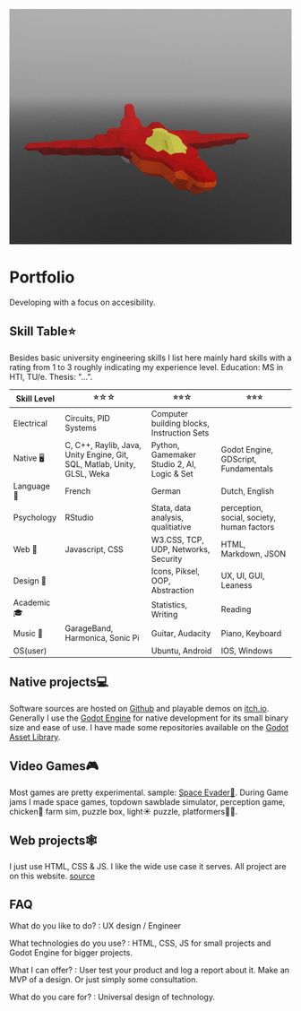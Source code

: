 ![red spaceship](snap2022-01-03-12-46-03.png)

# Portfolio
Developing with a focus on accesibility.

## Skill Table⭐
Besides basic university engineering skills I list here mainly hard skills with a rating from 1 to 3 roughly indicating my experience level. 
Education:	MS in HTI, TU/e. Thesis: "...".

Skill Level | ⭐☆☆ | ⭐⭐☆ | ⭐⭐⭐
---   | ---    | ---      | --- 
Electrical | Circuits, PID Systems| Computer building blocks, Instruction Sets | 
Native 🖥️ | C, C++, Raylib, Java, Unity Engine, Git, SQL, Matlab, Unity, GLSL, Weka | Python, Gamemaker Studio 2, AI, Logic & Set  | Godot Engine, GDScript, Fundamentals
Language 💬 | French | German |Dutch, English 
Psychology | RStudio | Stata, data analysis, qualitiative | perception, social, society, human factors
Web 📱  | Javascript, CSS | W3.CSS, TCP, UDP, Networks, Security | HTML, Markdown, JSON 
Design 🌻 | | Icons, Piksel, OOP, Abstraction | UX, UI, GUI, Leaness
Academic 🎓 | |Statistics, Writing | Reading
Music 🎹 | GarageBand, Harmonica, Sonic Pi | Guitar, Audacity | Piano, Keyboard
OS(user) | | Ubuntu, Android | IOS, Windows

## Native projects💻
Software sources are hosted on [Github](https://github.com/boukew99) and playable demos on [itch.io](https://howyoudoing.itch.io/). Generally I use the [Godot Engine](https://godotengine.org) for native development for its small binary size and ease of use. I have made some repositories available on the [Godot Asset Library](https://godotengine.org/asset-library/asset?category=&godot_version=&sort=updated&filter=boukew99).


## Video Games🎮  
Most games are pretty experimental. sample: [Space Evader👾](https://itch.io/embed-upload/2869595?color=ebdf64).
During Game jams I made space games, topdown sawblade simulator, perception game, chicken🐔 farm sim, puzzle box, light☀️ puzzle, platformers🤸‍♀️.


## Web projects🕸️
I just use HTML, CSS & JS. I like the wide use case it serves. All project are on this website. [source](https://boukew99.github.io)


## FAQ
What do you like to do?
: UX design / Engineer

What technologies do you use?
: HTML, CSS, JS for small projects and Godot Engine for bigger projects.

What I can offer?
: User test your product and log a report about it. Make an MVP of a design. Or just simply some consultation.

What do you care for?
: Universal design of technology. 

